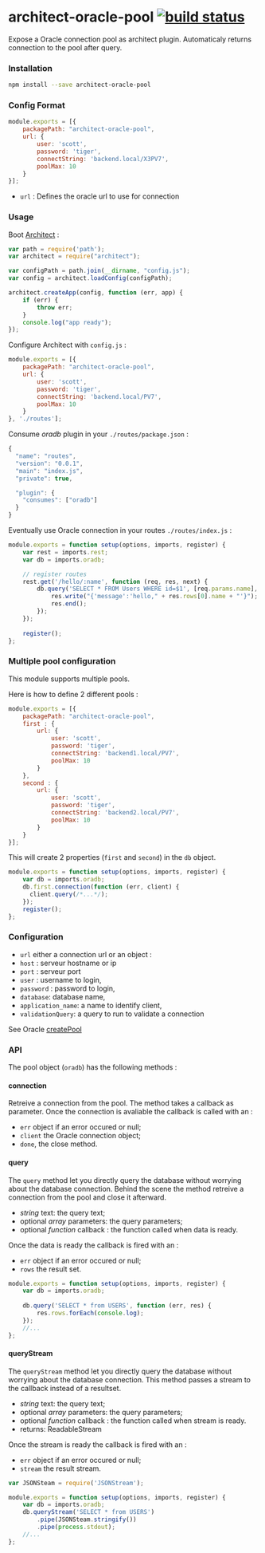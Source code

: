 architect-oracle-pool [![build status](https://secure.travis-ci.org/bimedia-fr/architect-oracle-pool.png)](https://travis-ci.org/bimedia-fr/architect-oracle-pool)
=================

Expose a Oracle connection pool as architect plugin. Automaticaly returns connection to the pool after query.

### Installation

```sh
npm install --save architect-oracle-pool
```

### Config Format
```js
module.exports = [{
    packagePath: "architect-oracle-pool",
    url: {
        user: 'scott',
        password: 'tiger',
        connectString: 'backend.local/X3PV7',
        poolMax: 10
    }
}];
```
* `url` :  Defines the oracle url to use for connection


### Usage

Boot [Architect](https://github.com/c9/architect) :

```js
var path = require('path');
var architect = require("architect");

var configPath = path.join(__dirname, "config.js");
var config = architect.loadConfig(configPath);

architect.createApp(config, function (err, app) {
    if (err) {
        throw err;
    }
    console.log("app ready");
});
```

Configure Architect with `config.js` :

```js
module.exports = [{
    packagePath: "architect-oracle-pool",
    url: {
        user: 'scott',
        password: 'tiger',
        connectString: 'backend.local/PV7',
        poolMax: 10
    }
}, './routes'];
```

Consume *oradb* plugin in your `./routes/package.json` :

```js
{
  "name": "routes",
  "version": "0.0.1",
  "main": "index.js",
  "private": true,

  "plugin": {
    "consumes": ["oradb"]
  }
}
```
Eventually use Oracle connection in your routes `./routes/index.js` :

```js
module.exports = function setup(options, imports, register) {
    var rest = imports.rest;
    var db = imports.oradb;

    // register routes 
    rest.get('/hello/:name', function (req, res, next) {
        db.query('SELECT * FROM Users WHERE id=$1', [req.params.name], function(err, res){
            res.write("{'message':'hello," + res.rows[0].name + "'}");
            res.end();
        });
    });
    
    register();
};
```
### Multiple pool configuration
This module supports multiple pools.

Here is how to define 2 different pools :
```js
module.exports = [{
    packagePath: "architect-oracle-pool",
    first : {
    	url: {
            user: 'scott',
            password: 'tiger',
            connectString: 'backend1.local/PV7',
            poolMax: 10
        }
    },
	second : {
    	url: {
            user: 'scott',
            password: 'tiger',
            connectString: 'backend2.local/PV7',
            poolMax: 10
        }
    }
}];
```

This will create 2 properties (`first` and `second`) in the `db` object.
```js
module.exports = function setup(options, imports, register) {
    var db = imports.oradb;
    db.first.connection(function (err, client) {
      client.query(/*...*/);
    });    
    register();
};
```

### Configuration

* `url` either a connection url or an object :
 * `host` : serveur hostname or ip
 * `port` : serveur port
 * `user` : username to login,
 * `password` : password to login,
 * `database`: database name,
 * `application_name`: a name to identify client,
 * `validationQuery`: a query to run to validate a connection
 
See Oracle [createPool](https://github.com/oracle/node-oracledb/blob/master/doc/api.md#createpool)


### API
The pool object (`oradb`) has the following methods :

#### connection
Retreive a connection from the pool. The method takes a callback as parameter. Once the connection is avaliable the callback is called with an :

* `err` object if an error occured or null;
* `client` the Oracle connection object;
* `done`, the close method.

#### query
The `query` method let you directly query the database without worrying about the database connection. Behind the scene the method retreive a connection from the pool and close it afterward.
* _string_ text: the query text;
* optional _array_ parameters: the query parameters;
* optional _function_ callback : the function called when data is ready.

Once the data is ready the callback is fired with an :

* `err` object if an error occured or null;
* `rows` the result set.

```js
module.exports = function setup(options, imports, register) {
    var db = imports.oradb;
    
    db.query('SELECT * from USERS', function (err, res) {
        res.rows.forEach(console.log);
    });
    //...
};
```

#### queryStream
The `queryStream` method let you directly query the database without worrying about the database connection. This method passes a stream to the callback instead of a resultset. 
* _string_ text: the query text;
* optional _array_ parameters: the query parameters;
* optional _function_ callback : the function called when stream is ready.
* returns: ReadableStream

Once the stream is ready the callback is fired with an :

* `err` object if an error occured or null;
* `stream` the result stream.

```js
var JSONSteam = require('JSONStream');

module.exports = function setup(options, imports, register) {
    var db = imports.oradb;
    db.queryStream('SELECT * from USERS')
        .pipe(JSONSteam.stringify())
        .pipe(process.stdout);
    //...
};
```